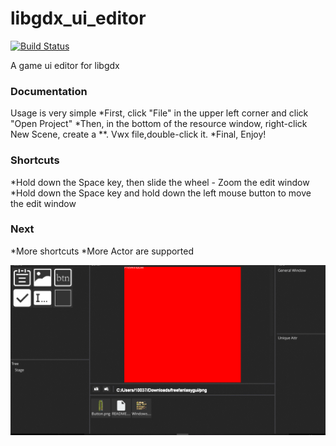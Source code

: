 # libgdx_ui_editor
[![Build Status](https://travis-ci.org/whitecostume/libgdx_ui_editor.svg?branch=master)](https://travis-ci.org/whitecostume/libgdx_ui_editor)

A game ui editor for libgdx

### Documentation
 Usage is very simple
   *First, click "File" in the upper left corner and click "Open Project"
   *Then, in the bottom of the resource window, right-click New Scene, create a **. Vwx file,double-click it.
   *Final, Enjoy!

### Shortcuts
   *Hold down the Space key, then slide the wheel - Zoom the edit window
   *Hold down the Space key and hold down the left mouse button to move the edit window

### Next
   *More shortcuts
   *More Actor are supported

![editor](screen.gif)
